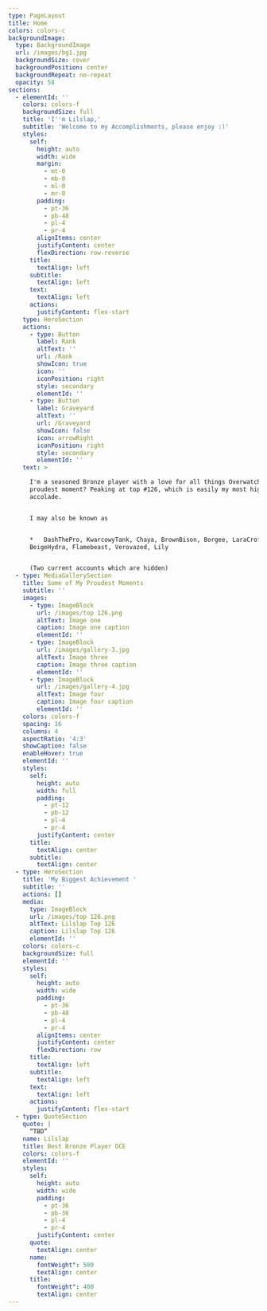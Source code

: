 ```yaml
---
type: PageLayout
title: Home
colors: colors-c
backgroundImage:
  type: BackgroundImage
  url: /images/bg1.jpg
  backgroundSize: cover
  backgroundPosition: center
  backgroundRepeat: no-repeat
  opacity: 58
sections:
  - elementId: ''
    colors: colors-f
    backgroundSize: full
    title: 'I''m Lilslap,'
    subtitle: 'Welcome to my Accomplishments, please enjoy :)'
    styles:
      self:
        height: auto
        width: wide
        margin:
          - mt-0
          - mb-0
          - ml-0
          - mr-0
        padding:
          - pt-36
          - pb-48
          - pl-4
          - pr-4
        alignItems: center
        justifyContent: center
        flexDirection: row-reverse
      title:
        textAlign: left
      subtitle:
        textAlign: left
      text:
        textAlign: left
      actions:
        justifyContent: flex-start
    type: HeroSection
    actions:
      - type: Button
        label: Rank
        altText: ''
        url: /Rank
        showIcon: true
        icon: ''
        iconPosition: right
        style: secondary
        elementId: ''
      - type: Button
        label: Graveyard
        altText: ''
        url: /Graveyard
        showIcon: false
        icon: arrowRight
        iconPosition: right
        style: secondary
        elementId: ''
    text: >

      I'm a seasoned Bronze player with a love for all things Overwatch. My
      proudest moment? Peaking at top #126, which is easily my most highlighted
      accolade.


      I may also be known as


      *   DashThePro, KwarcowyTank, Chaya, BrownBison, Borgee, LaraCroft,
      BeigeHydra, Flamebeast, Verovazed, Lily


      (Two current accounts which are hidden)
  - type: MediaGallerySection
    title: Some of My Proudest Moments
    subtitle: ''
    images:
      - type: ImageBlock
        url: /images/top 126.png
        altText: Image one
        caption: Image one caption
        elementId: ''
      - type: ImageBlock
        url: /images/gallery-3.jpg
        altText: Image three
        caption: Image three caption
        elementId: ''
      - type: ImageBlock
        url: /images/gallery-4.jpg
        altText: Image four
        caption: Image four caption
        elementId: ''
    colors: colors-f
    spacing: 16
    columns: 4
    aspectRatio: '4:3'
    showCaption: false
    enableHover: true
    elementId: ''
    styles:
      self:
        height: auto
        width: full
        padding:
          - pt-12
          - pb-12
          - pl-4
          - pr-4
        justifyContent: center
      title:
        textAlign: center
      subtitle:
        textAlign: center
  - type: HeroSection
    title: 'My Biggest Achievement '
    subtitle: ''
    actions: []
    media:
      type: ImageBlock
      url: /images/top 126.png
      altText: Lilslap Top 126
      caption: Lilslap Top 126
      elementId: ''
    colors: colors-c
    backgroundSize: full
    elementId: ''
    styles:
      self:
        height: auto
        width: wide
        padding:
          - pt-36
          - pb-48
          - pl-4
          - pr-4
        alignItems: center
        justifyContent: center
        flexDirection: row
      title:
        textAlign: left
      subtitle:
        textAlign: left
      text:
        textAlign: left
      actions:
        justifyContent: flex-start
  - type: QuoteSection
    quote: |
      “TBD”
    name: Lilslap
    title: Best Bronze Player OCE
    colors: colors-f
    elementId: ''
    styles:
      self:
        height: auto
        width: wide
        padding:
          - pt-36
          - pb-36
          - pl-4
          - pr-4
        justifyContent: center
      quote:
        textAlign: center
      name:
        fontWeight": 500
        textAlign: center
      title:
        fontWeight": 400
        textAlign: center
---
```


